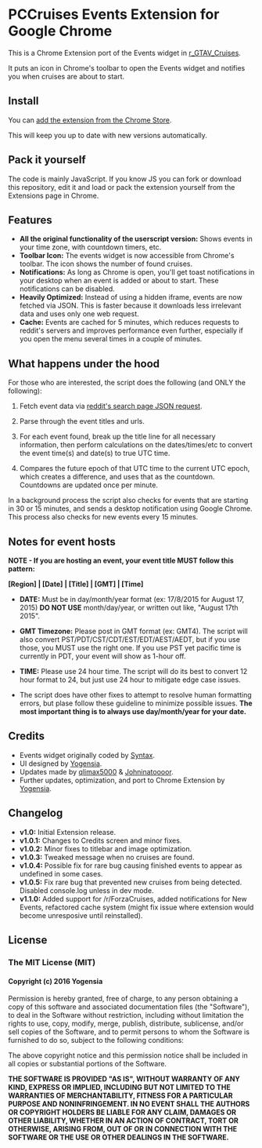 # PCCruises Events Extension for Google Chrome

This is a Chrome Extension port of the Events widget in [r\_GTAV\_Cruises](https://www.reddit.com/r/Gtav_cruises).

It puts an icon in Chrome's toolbar to open the Events widget and notifies you when cruises are about to start.


## Install

You can [add the extension from the Chrome Store](https://chrome.google.com/webstore/detail/rgtavcruises-extension/bnmgigkjikbelbgpflbgedefjiaolfbe).

This will keep you up to date with new versions automatically.


## Pack it yourself

The code is mainly JavaScript. If you know JS you can fork or download this repository, edit it and load or pack the extension yourself from the Extensions page in Chrome.


## Features

- **All the original functionality of the userscript version:** Shows events in your time zone, with countdown timers, etc.
- **Toolbar Icon:** The events widget is now accessible from Chrome's toolbar. The icon shows the number of found cruises.
- **Notifications:** As long as Chrome is open, you'll get toast notifications in your desktop when an event is added or about to start. These notifications can be disabled.
- **Heavily Optimized:** Instead of using a hidden iframe, events are now fetched via JSON. This is faster because it downloads less irrelevant data and uses only one web request.
- **Cache:** Events are cached for 5 minutes, which reduces requests to reddit's servers and improves performance even further, especially if you open the menu several times in a couple of minutes.


## What happens under the hood

For those who are interested, the script does the following (and ONLY the following):

1. Fetch event data via [reddit's search page JSON request](https://www.reddit.com/r/GTAV_Cruises/search.json?q=flair%3A%22events%22&restrict_sr=on&sort=new&t=all).

2. Parse through the event titles and urls.

3. For each event found, break up the title line for all necessary information, then perform calculations on the dates/times/etc to convert the event time(s) and date(s) to true UTC time.

4. Compares the future epoch of that UTC time to the current UTC epoch, which creates a difference, and uses that as the countdown. Countdowns are updated once per minute.

In a background process the script also checks for events that are starting in 30 or 15 minutes, and sends a desktop notification using Google Chrome. This process also checks for new events every 15 minutes.


## Notes for event hosts

**NOTE - If you are hosting an event, your event title MUST follow this pattern:**

**[Region] | [Date] | [Title] | [GMT] | [Time]**

* **DATE:** Must be in day/month/year format (ex: 17/8/2015 for August 17, 2015) **DO NOT USE** month/day/year, or written out like, "August 17th 2015".

* **GMT Timezone:** Please post in GMT format (ex: GMT4). The script will also convert PST/PDT/CST/CDT/EST/EDT/AEST/AEDT, but if you use those, you MUST use the right one. If you use PST yet pacific time is currently in PDT, your event will show as 1-hour off.

* **TIME:** Please use 24 hour time. The script will do its best to convert 12 hour format to 24, but just use 24 hour to mitigate edge case issues.

* The script does have other fixes to attempt to resolve human formatting errors, but plase follow these guideline to minimize possible issues. **The most important thing is to always use day/month/year for your date.**


## Credits

- Events widget originally coded by [Syntax](https://github.com/JustinHowe).
- UI designed by [Yogensia](https://github.com/Yogensia).
- Updates made by [qlimax5000](https://github.com/qlimax5000) & [Johninatoooor](https://www.reddit.com/user/Johninatoooor).
- Further updates, optimization, and port to Chrome Extension by [Yogensia](https://github.com/Yogensia).


## Changelog

- **v1.0:** Initial Extension release.
- **v1.0.1:** Changes to Credits screen and minor fixes.
- **v1.0.2:** Minor fixes to titlebar and image optimization.
- **v1.0.3:** Tweaked message when no cruises are found.
- **v1.0.4:** Possible fix for rare bug causing finished events to appear as undefined in some cases.
- **v1.0.5:** Fix rare bug that prevented new cruises from being detected. Disabled console.log unless in dev mode.
- **v1.1.0:** Added support for /r/ForzaCruises, added notifications for New Events, refactored cache system (might fix issue where extension would become unresposive until reinstalled).


## License

### The MIT License (MIT)

#### Copyright (c) 2016 Yogensia

Permission is hereby granted, free of charge, to any person obtaining a copy
of this software and associated documentation files (the "Software"), to deal
in the Software without restriction, including without limitation the rights
to use, copy, modify, merge, publish, distribute, sublicense, and/or sell
copies of the Software, and to permit persons to whom the Software is
furnished to do so, subject to the following conditions:

The above copyright notice and this permission notice shall be included in all
copies or substantial portions of the Software.

**THE SOFTWARE IS PROVIDED "AS IS", WITHOUT WARRANTY OF ANY KIND, EXPRESS OR
IMPLIED, INCLUDING BUT NOT LIMITED TO THE WARRANTIES OF MERCHANTABILITY,
FITNESS FOR A PARTICULAR PURPOSE AND NONINFRINGEMENT. IN NO EVENT SHALL THE
AUTHORS OR COPYRIGHT HOLDERS BE LIABLE FOR ANY CLAIM, DAMAGES OR OTHER
LIABILITY, WHETHER IN AN ACTION OF CONTRACT, TORT OR OTHERWISE, ARISING FROM,
OUT OF OR IN CONNECTION WITH THE SOFTWARE OR THE USE OR OTHER DEALINGS IN THE
SOFTWARE.**